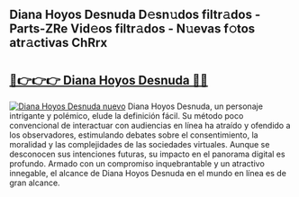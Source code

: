 ## Diana Hoyos Desnuda D𝚎sn𝚞dos filtr𝚊dos - Parts-ZRe Vid𝚎os filtr𝚊dos - N𝚞evas f𝚘tos atr𝚊ctivas ChRrx

# <h2><a href="http://mbdrxzr.tromn.icu/?c=Diana+Hoyos+Desnuda">🔗👉👉👉 Diana Hoyos Desnuda 🔗🔗</a></h2>

[![Diana Hoyos Desnuda nuevo](https://i.imgur.com/pEAQMta.gif)](http://mbdrxzr.tromn.icu/?c=Diana+Hoyos+Desnuda)
Diana Hoyos Desnuda, un personaje intrigante y polémico, elude la definición fácil. Su método poco convencional de interactuar con audiencias en línea ha atraído y ofendido a los observadores, estimulando debates sobre el consentimiento, la moralidad y las complejidades de las sociedades virtuales. Aunque se desconocen sus intenciones futuras, su impacto en el panorama digital es profundo. Armado con un compromiso inquebrantable y un atractivo innegable, el alcance de Diana Hoyos Desnuda en el mundo en línea es de gran alcance.
